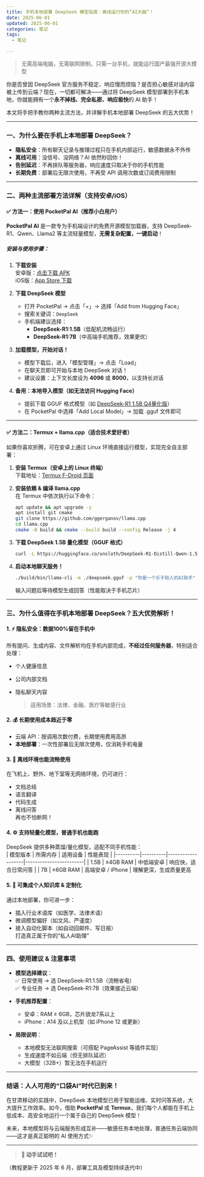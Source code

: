 ```yaml
---
title: 手机本地部署 DeepSeek 模型指南：离线运行你的“AI大脑”！
date: 2025-06-01
updated: 2025-06-01
categories: 笔记
tags:
  - 笔记

---
```


> 无需高端电脑，无需联网限制，只需一台手机，就能运行国产最强开源大模型

你是否曾因 DeepSeek 官方服务不稳定、响应慢而烦恼？是否担心敏感对话内容被上传到云端？现在，一切都可解决——通过将 DeepSeek 模型部署到手机本地，你就能拥有一个**永不掉线、完全私密、响应极快**的 AI 助手！

本文将手把手教你两种主流方法，并详解手机本地部署 DeepSeek 的五大优势！

---

### 一、为什么要在手机上本地部署 DeepSeek？

- **隐私安全**：所有聊天记录与推理过程只在手机内部运行，敏感数据永不外传  
- **离线可用**：没信号、没网络？AI 依然秒回你！  
- **告别延迟**：不再排队等服务器，响应速度只取决于你的手机性能  
- **长期免费**：部署后无限次使用，不再受 API 调用次数或订阅费用限制

---

### 二、两种主流部署方法详解（支持安卓/iOS）

#### ✅ 方法一：使用 PocketPal AI（推荐小白用户）

**PocketPal AI** 是一款专为手机端设计的免费开源模型加载器，支持 DeepSeek-R1、Qwen、Llama2 等主流轻量模型，**无需复杂配置，一键启动**！

##### 安装与使用步骤：

1. **下载安装**  
   安卓版：[点击下载 APK](https://play.google.com/store/apps/details?id=com.pocketpalai&hl=en-US)  
   iOS版：[App Store 下载](https://apps.apple.com/cn/app/id6502579498) 

2. **下载 DeepSeek 模型**  
   
   - 打开 PocketPal → 点击「+」→ 选择「Add from Hugging Face」  
   - 搜索关键词：`DeepSeek`  
   - 手机端建议选择：  
     - **DeepSeek-R1:1.5B**（低配机流畅运行）  
     - **DeepSeek-R1:7B**（中高端手机推荐，效果更优）  

3. **加载模型，开始对话！**  
   
   - 模型下载后，进入「模型管理」→ 点击「Load」  
   - 在聊天页即可开始与本地 DeepSeek 对话！  
   - 建议设置：上下文长度设为 **4096** 或 **8000**，以支持长对话

4. **备用：本地导入模型（如无法访问 Hugging Face）**  
   
   - 提前下载 GGUF 格式模型（如 [DeepSeek-R1 1.5B Q4量化版](https://pan.quark.cn/s/69b9d9440600)）  
   - 在 PocketPal 中选择「Add Local Model」→ 加载 .gguf 文件即可

---

#### ✅ 方法二：Termux + llama.cpp（适合技术爱好者）

如果你喜欢折腾，可在安卓上通过 Linux 环境直接运行模型，实现完全自主部署：

1. **安装 Termux（安卓上的 Linux 终端）**  
   下载地址：[Termux F-Droid 页面](https://termux.dev/en/) 

2. **安装依赖 & 编译 llama.cpp**  
   在 Termux 中依次执行以下命令：
   
   ```bash
   apt update && apt upgrade -y
   apt install git cmake
   git clone https://github.com/ggerganov/llama.cpp
   cd llama.cpp
   cmake -B build && cmake --build build --config Release -j 4
   ```

3. **下载 DeepSeek 1.5B 量化模型（GGUF 格式）**  
   
   ```bash
   curl -L https://huggingface.co/unsloth/DeepSeek-R1-Distill-Qwen-1.5B-GGUF/resolve/main/DeepSeek-R1-Distill-Qwen-1.5B-Q4_K_M.gguf -o deepseek.gguf
   ```

4. **启动本地聊天服务！**  
   
   ```bash
   ./build/bin/llama-cli -m ./deepseek.gguf -p "你是一个乐于助人的AI助手" -c 4096
   ```
   
   输入问题后等待模型生成回答（性能取决于手机芯片）

---

### 三、为什么值得在手机本地部署 DeepSeek？五大优势解析！

#### 1. ⚡ 隐私安全：数据100%留在手机中

所有提问、生成内容、文件解析均在手机内部完成，**不经过任何服务器**，特别适合处理：  

- 个人健康信息  
- 公司内部文档  
- 隐私聊天内容  
  
  > 适用场景：法律、金融、医疗等敏感行业

#### 2. 💰 长期使用成本趋近于零

- 云端 API：按调用次数付费，长期使用费用高昂  
- **本地部署**：一次性部署后无限次使用，仅消耗手机电量

#### 3. 📶 离线环境也能流畅使用

在飞机上、野外、地下室等无网络环境，仍可进行：  

- 文档总结  
- 语言翻译  
- 代码生成  
- 离线问答  
  再也不怕断网！

#### 4. ⚙️ 支持轻量化模型，普通手机也能跑

DeepSeek 提供多种蒸馏/量化模型，适配不同手机性能：  
| 模型版本 | 所需内存 | 适用设备          | 性能表现               |
|----------|----------|-------------------|------------------------|
| 1.5B     | ≤4GB RAM | 中低端安卓        | 响应快，适合日常问答   |
| 7B       | ≥6GB RAM | 高端安卓 / iPhone | 理解更深，生成质量更高 

#### 5. 🧩 可集成个人知识库 & 定制化

通过本地部署，你可进一步：  

- 插入行业术语库（如医学、法律术语）  
- 微调模型偏好（如文风、严谨度）  
- 接入自动化脚本（如自动回邮件、写日报）  
  打造真正属于你的“私人AI助理”

---

### 四、使用建议 & 注意事项

- **模型选择建议**：  
  ✅ 日常使用 → 选 DeepSeek-R1:1.5B（流畅省电）  
  ✅ 专业任务 → 选 DeepSeek-R1:7B（效果接近云端）

- **手机推荐配置**：  
  
  - 安卓：RAM ≥ 6GB，芯片骁龙7系以上  
  - iPhone：A14 及以上机型（如 iPhone 12 或更新）

- **局限说明**：  
  
  - 本地模型无法联网搜索（可搭配 PageAssist 等插件实现）  
  - 生成速度不如云端（但无排队延迟）  
  - 大模型（32B+）暂无法在手机运行

---

### 结语：人人可用的“口袋AI”时代已到来！

在甘肃移动的实践中，DeepSeek 本地模型已用于智能运维、实时问答系统，大大提升工作效率。如今，借助 **PocketPal** 或 **Termux**，我们每个人都能在手机上低成本、高安全地运行一个属于自己的 DeepSeek 模型！

未来，本地模型将与云端服务形成互补——敏感任务本地处理，普通任务云端协同——这才是真正聪明的 AI 使用方式✨

---

> **📱 动手试试吧！**  

（教程更新于 2025 年 6 月，部署工具及模型持续迭代中）
